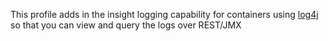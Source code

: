 This profile adds in the insight logging capability for containers using [log4j](http://logging.apache.org/log4j/1.2/) so that you can view and query the logs over REST/JMX